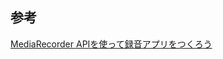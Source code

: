 ## 参考

[MediaRecorder APIを使って録音アプリをつくろう](https://developer.cybozu.io/hc/ja/community/posts/360041597711-MediaRecorder-APIを使って録音アプリをつくろう)
